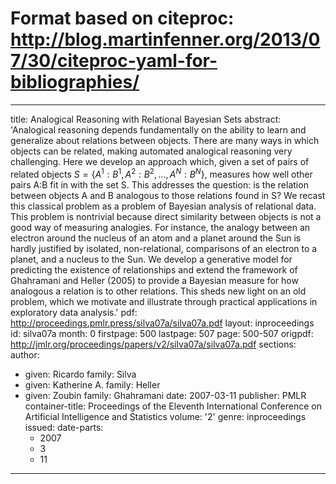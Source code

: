 # Format based on citeproc: http://blog.martinfenner.org/2013/07/30/citeproc-yaml-for-bibliographies/
---
title: Analogical Reasoning with Relational Bayesian Sets
abstract: 'Analogical reasoning depends fundamentally on the ability to learn and
  generalize about relations between objects. There are many ways in which objects
  can be related, making automated analogical reasoning very challenging. Here we
  develop an approach which, given a set of pairs of related objects $S = \{A^1:B^1,
  A^2:B^2, ..., A^N:B^N \}$, measures how well other pairs A:B fit in with the set
  S. This addresses the question: is the relation between objects A and B analogous
  to those relations found in S? We recast this classical problem as a problem of
  Bayesian analysis of relational data. This problem is nontrivial because direct
  similarity between objects is not a good way of measuring analogies. For instance,
  the analogy between an electron around the nucleus of an atom and a planet around
  the Sun is hardly justified by isolated, non-relational, comparisons of an electron
  to a planet, and a nucleus to the Sun. We develop a generative model for predicting
  the existence of relationships and extend the framework of Ghahramani and Heller
  (2005) to provide a Bayesian measure for how analogous a relation is to other relations.
  This sheds new light on an old problem, which we motivate and illustrate through
  practical applications in exploratory data analysis.'
pdf: http://proceedings.pmlr.press/silva07a/silva07a.pdf
layout: inproceedings
id: silva07a
month: 0
firstpage: 500
lastpage: 507
page: 500-507
origpdf: http://jmlr.org/proceedings/papers/v2/silva07a/silva07a.pdf
sections: 
author:
- given: Ricardo
  family: Silva
- given: Katherine A.
  family: Heller
- given: Zoubin
  family: Ghahramani
date: 2007-03-11
publisher: PMLR
container-title: Proceedings of the Eleventh International Conference on Artificial
  Intelligence and Statistics
volume: '2'
genre: inproceedings
issued:
  date-parts:
  - 2007
  - 3
  - 11
---
